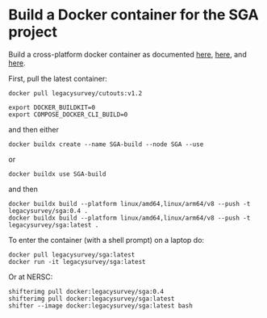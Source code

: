 Build a Docker container for the SGA project
============================================

Build a cross-platform docker container as documented [here](https://www.docker.com/blog/faster-multi-platform-builds-dockerfile-cross-compilation-guide), [here](https://blog.jaimyn.dev/how-to-build-multi-architecture-docker-images-on-an-m1-mac/), and [here](https://docs.nersc.gov/development/shifter/how-to-use/).

First, pull the latest container:
```
docker pull legacysurvey/cutouts:v1.2

export DOCKER_BUILDKIT=0
export COMPOSE_DOCKER_CLI_BUILD=0
```
and then either
```
docker buildx create --name SGA-build --node SGA --use
```
or
```
docker buildx use SGA-build
```
and then

```
docker buildx build --platform linux/amd64,linux/arm64/v8 --push -t legacysurvey/sga:0.4 .
docker buildx build --platform linux/amd64,linux/arm64/v8 --push -t legacysurvey/sga:latest .
```

To enter the container (with a shell prompt) on a laptop do:
```
docker pull legacysurvey/sga:latest
docker run -it legacysurvey/sga:latest
```

Or at NERSC:
```
shifterimg pull docker:legacysurvey/sga:0.4
shifterimg pull docker:legacysurvey/sga:latest
shifter --image docker:legacysurvey/sga:latest bash
```

